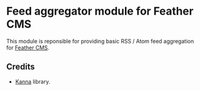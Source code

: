 # Feed aggregator module for Feather CMS

This module is reponsible for providing basic RSS / Atom feed aggregation for [Feather CMS](https://github.com/binarybirds/feather/).


## Credits
 
- [Kanna](https://github.com/binarybirds/UAParserSwift) library.

